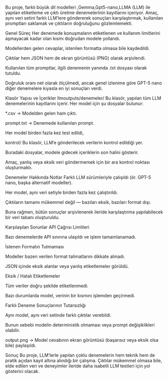 Bu proje, farklı büyük dil modelleri ,Gemma,Gpt5-nano,LLMA (LLM) ile yapılan etiketleme ve çıktı üretme denemelerinin kayıtlarını içeriyor.
Amaç, aynı veri setini farklı LLM’lere göndererek sonuçları karşılaştırmak, kullanılan promptları saklamak ve çıktıların doğruluğunu gözlemlemekti.

Genel Süreç
Her denemede konuşmaların etiketlenen ve kullanım limitlerini aşmayacak kadar olan kısmı doğrudan modele yollandı.

Modellerden gelen cevaplar, istenilen formatta olmasa bile kaydedildi.

Çıktılar hem JSON hem de ekran görüntüsü (PNG) olarak arşivlendi.

Kullanılan tüm promptlar, ilgili denemenin yanında .txt dosyası olarak tutuldu.

Doğruluk oranı net olarak ölçülmedi, ancak genel izlenime göre GPT-5 nano diğer denemelere kıyasla en iyi sonuçları verdi.

Klasör Yapısı ve İçerikler
llmoutputs/denemeler/
Bu klasör, yapılan tüm LLM denemelerinin kayıtlarını içerir.
Her model için şu dosyalar bulunur:

*.csv → Modelden gelen ham çıktı.

prompt.txt → Denemede kullanılan prompt.

Her model birden fazla kez test edildi,

kontrol/
Bu klasör, LLM’e gönderilecek verilerin kontrol edildiği yer.

Buradaki dosyalar, modele gidecek içeriklerin son halini gösterir.

Amaç, yanlış veya eksik veri göndermemek için bir ara kontrol noktası oluşturmaktı.

Denemeler Hakkında Notlar
Farklı LLM sürümleriyle çalışıldı (ör. GPT-5 nano, başka alternatif modeller).

Her model, aynı veri setiyle birden fazla kez çalıştırıldı.

Çıktıların tamamı mükemmel değil — bazıları eksik, bazıları format dışı.

Buna rağmen, bütün sonuçlar arşivlenerek ileride karşılaştırma yapılabilecek bir veri tabanı oluşturuldu.

Karşılaşılan Sorunlar
API Çağrısı Limitleri

Bazı denemelerde API sınırına ulaşıldı ve işlem tamamlanamadı.

İstenen Formatın Tutmaması

Modeller bazen verilen format talimatlarını dikkate almadı.

JSON içinde eksik alanlar veya yanlış etiketlemeler görüldü.

Eksik / Hatalı Etiketlemeler

Tüm veriler doğru şekilde etiketlenmedi.

Bazı durumlarda model, verinin bir kısmını işlemden geçirmedi.

Farklı Deneme Sonuçlarının Tutarsızlığı

Aynı model, aynı veri setinde farklı çıktılar verebildi.

Bunun sebebi modelin deterministik olmaması veya prompt değişiklikleri olabilir.

output.png → Model cevabının ekran görüntüsü (başarısız veya eksik olsa bile) paylaşıldı.

Sonuç
Bu proje, LLM’lerle yapılan çoklu denemelerin hem teknik hem de pratik açıdan kayıt altına alındığı bir çalışma.
Çıktılar mükemmel olmasa bile, elde edilen veri ve deneyimler ileride daha isabetli LLM testleri için yol gösterici olacak.
